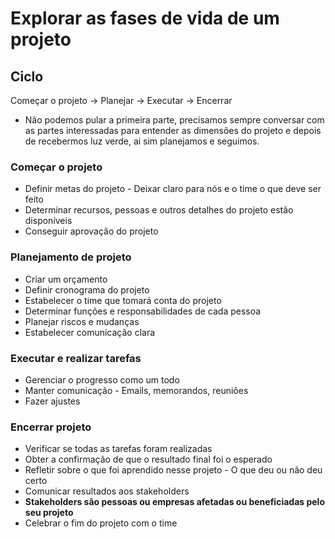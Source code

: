 # Explorar as fases de vida de um projeto

## Ciclo

Começar o projeto -> Planejar -> Executar -> Encerrar

- Não podemos pular a primeira parte, precisamos sempre conversar com as partes interessadas para entender as dimensões do projeto e depois de recebermos luz verde, ai sim planejamos e seguimos.

### Começar o projeto

- Definir metas do projeto - Deixar claro para nós e o time o que deve ser feito
- Determinar recursos, pessoas e outros detalhes do projeto estão disponíveis
- Conseguir aprovação do projeto

### Planejamento de projeto

- Criar um orçamento
- Definir cronograma do projeto
- Estabelecer o time que tomará conta do projeto
- Determinar funções e responsabilidades de cada pessoa
- Planejar riscos e mudanças
- Estabelecer comunicação clara

### Executar e realizar tarefas

- Gerenciar o progresso como um todo
- Manter comunicação - Emails, memorandos, reuniões
- Fazer ajustes

### Encerrar projeto

- Verificar se todas as tarefas foram realizadas
- Obter a confirmação de que o resultado final foi o esperado
- Refletir sobre o que foi aprendido nesse projeto - O que deu ou não deu certo
- Comunicar resultados aos stakeholders
- **Stakeholders são pessoas ou empresas afetadas ou beneficiadas pelo seu projeto**
- Celebrar o fim do projeto com o time
